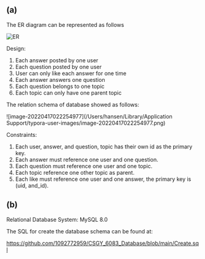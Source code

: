 ## (a)

The ER diagram can be represented as follows

![ER](/Users/hansen/Desktop/Database-Final/ER.png)

Design:

1. Each answer posted by one user
2. Each question posted by one user
3. User can only like each answer for one time
4. Each answer answers one question 
5. Each question belongs to one topic
6. Each topic can only have one parent topic



The relation schema of database showed as follows:

![image-20220417022254977](/Users/hansen/Library/Application Support/typora-user-images/image-20220417022254977.png)

Constraints:

1. Each user, answer, and question, topic has their own id as the primary key.
2. Each answer must reference one user and one question.
3. Each question must reference one user and one topic.
4. Each topic reference one other topic as parent.
5. Each like must reference one user and one answer, the primary key is (uid, and_id).



## (b)

Relational Database System: MySQL 8.0

The SQL for create the database schema can be found at:

https://github.com/1092772959/CSGY_6083_Database/blob/main/Create.sql
